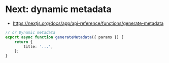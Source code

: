 # Next: dynamic metadata

-   https://nextjs.org/docs/app/api-reference/functions/generate-metadata

```typescript
// or Dynamic metadata
export async function generateMetadata({ params }) {
    return {
        title: '...',
    };
}
```
